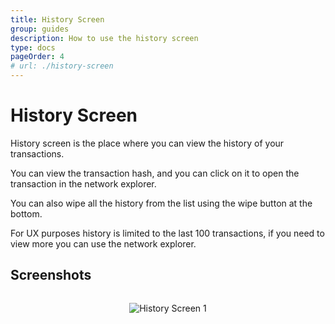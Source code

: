 ```yaml
---
title: History Screen
group: guides
description: How to use the history screen
type: docs
pageOrder: 4
# url: ./history-screen
---
```


# History Screen

<p class="pb-4">History screen is the place where you can view the history of your transactions.</p>

<p class="pb-4">You can view the transaction hash, and you can click on it to open the transaction in the network explorer.</p>

<p class="pb-4">You can also wipe all the history from the list using the wipe button at the bottom.</p>

<p class="pb-4">For UX purposes history is limited to the last 100 transactions, if you need to view more you can use the network explorer.</p>

## Screenshots

<div style="align-items: center;
    display: flex;
    flex-direction: column;">

![History Screen 1](/images/pages/history_screen1.webp)

</div>
